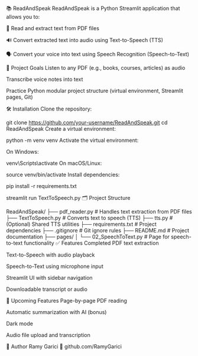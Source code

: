📚 ReadAndSpeak
ReadAndSpeak is a Python Streamlit application that allows you to:

📖 Read and extract text from PDF files

🔊 Convert extracted text into audio using Text-to-Speech (TTS)

🗣️ Convert your voice into text using Speech Recognition (Speech-to-Text)

🚀 Project Goals
Listen to any PDF (e.g., books, courses, articles) as audio

Transcribe voice notes into text

Practice Python modular project structure (virtual environment, Streamlit pages, Git)

🛠️ Installation
Clone the repository:


git clone https://github.com/your-username/ReadAndSpeak.git
cd ReadAndSpeak
Create a virtual environment:


python -m venv venv
Activate the virtual environment:

On Windows:


venv\Scripts\activate
On macOS/Linux:


source venv/bin/activate
Install dependencies:


pip install -r requirements.txt

streamlit  run TextToSpeech.py
🗂️ Project Structure

ReadAndSpeak/
├── pdf_reader.py          # Handles text extraction from PDF files
├── TextToSpeech.py        # Converts text to speech (TTS)
├── tts.py                 # (Optional) Shared TTS utilities
├── requirements.txt       # Project dependencies
├── .gitignore             # Git ignore rules
├── README.md              # Project documentation
├── pages/
│   └── 02_SpeechToText.py # Page for speech-to-text functionality
✅ Features Completed
 PDF text extraction

 Text-to-Speech with audio playback

 Speech-to-Text using microphone input

 Streamlit UI with sidebar navigation

 Downloadable transcript or audio

📌 Upcoming Features
 Page-by-page PDF reading

 Automatic summarization with AI (bonus)

 Dark mode

 Audio file upload and transcription

👤 Author
Ramy Garici
🔗 github.com/RamyGarici

